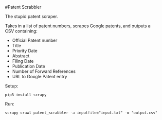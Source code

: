 #Patent Scrabbler

The stupid patent scraper.

Takes in a list of patent numbers, scrapes Google patents, and outputs a CSV containing:

* Official Patent number
* Title
* Priority Date
* Abstract
* Filing Date
* Publication Date
* Number of Forward References
* URL to Google Patent entry

Setup:
~~~
pip3 install scrapy
~~~
Run:
~~~
scrapy crawl patent_scrabbler -a inputfile="input.txt" -o "output.csv"
~~~
